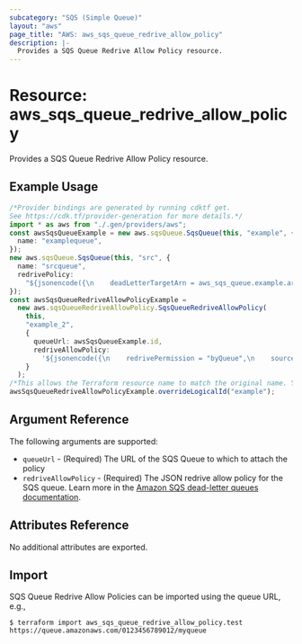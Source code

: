 ```yaml
---
subcategory: "SQS (Simple Queue)"
layout: "aws"
page_title: "AWS: aws_sqs_queue_redrive_allow_policy"
description: |-
  Provides a SQS Queue Redrive Allow Policy resource.
---
```


# Resource: aws\_sqs\_queue\_redrive\_allow\_policy

Provides a SQS Queue Redrive Allow Policy resource.

## Example Usage

```typescript
/*Provider bindings are generated by running cdktf get.
See https://cdk.tf/provider-generation for more details.*/
import * as aws from "./.gen/providers/aws";
const awsSqsQueueExample = new aws.sqsQueue.SqsQueue(this, "example", {
  name: "examplequeue",
});
new aws.sqsQueue.SqsQueue(this, "src", {
  name: "srcqueue",
  redrivePolicy:
    "${jsonencode({\n    deadLetterTargetArn = aws_sqs_queue.example.arn\n    maxReceiveCount     = 4\n  })}",
});
const awsSqsQueueRedriveAllowPolicyExample =
  new aws.sqsQueueRedriveAllowPolicy.SqsQueueRedriveAllowPolicy(
    this,
    "example_2",
    {
      queueUrl: awsSqsQueueExample.id,
      redriveAllowPolicy:
        '${jsonencode({\n    redrivePermission = "byQueue",\n    sourceQueueArns   = [aws_sqs_queue.src.arn]\n  })}',
    }
  );
/*This allows the Terraform resource name to match the original name. You can remove the call if you don't need them to match.*/
awsSqsQueueRedriveAllowPolicyExample.overrideLogicalId("example");

```

## Argument Reference

The following arguments are supported:

* `queueUrl` - (Required) The URL of the SQS Queue to which to attach the policy
* `redriveAllowPolicy` - (Required) The JSON redrive allow policy for the SQS queue. Learn more in the [Amazon SQS dead-letter queues documentation](https://docs.aws.amazon.com/AWSSimpleQueueService/latest/SQSDeveloperGuide/sqs-dead-letter-queues.html).

## Attributes Reference

No additional attributes are exported.

## Import

SQS Queue Redrive Allow Policies can be imported using the queue URL, e.g.,

```console
$ terraform import aws_sqs_queue_redrive_allow_policy.test https://queue.amazonaws.com/0123456789012/myqueue
```
